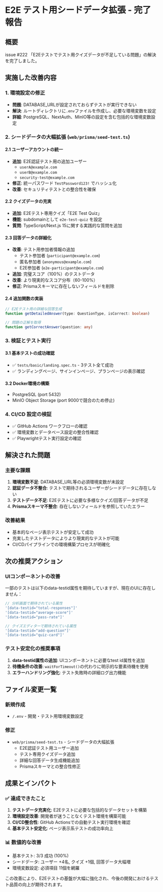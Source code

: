 # E2E テスト用シードデータ拡張 - 完了報告

## 概要
issue #222 「E2Eテストでテスト用クイズデータが不足している問題」の解決を完了しました。

## 実施した改善内容

### 1. 環境設定の修正
- **問題**: DATABASE_URLが設定されておらずテストが実行できない
- **解決**: ルートディレクトリに`.env`ファイルを作成し、必要な環境変数を設定
- **詳細**: PostgreSQL、NextAuth、MinIO等の設定を含む包括的な環境変数設定

### 2. シードデータの大幅拡張 (`web/prisma/seed-test.ts`)

#### 2.1 ユーザーアカウントの統一
- **追加**: E2E認証テスト用の追加ユーザー
  - `userA@example.com`
  - `userB@example.com` 
  - `security-test@example.com`
- **修正**: 統一パスワード `TestPassword123!` でハッシュ化
- **改善**: セキュリティテストとの整合性を確保

#### 2.2 クイズデータの充実
- **追加**: E2Eテスト専用クイズ「E2E Test Quiz」
- **機能**: subdomainとして `e2e-test-quiz` を設定
- **質問**: TypeScript/Next.js 15に関する実践的な質問を追加

#### 2.3 回答データの詳細化
- **改善**: テスト用参加者情報の追加
  - テスト参加者 (`participant@example.com`)
  - 匿名参加者 (`anonymous@example.com`)
  - E2E参加者 (`e2e-participant@example.com`)
- **追加**: 完璧スコア（100%）のテストデータ
- **改善**: より現実的なスコア分布（60-100%）
- **修正**: Prismaスキーマに存在しないフィールドを削除

#### 2.4 追加関数の実装
```typescript
// E2Eテスト用の詳細な回答生成
function getDetailedAnswer(type: QuestionType, isCorrect: boolean)

// 問題の正解を取得
function getCorrectAnswer(question: any)
```

### 3. 検証とテスト実行

#### 3.1 基本テストの成功確認
- ✅ `tests/basic/landing.spec.ts` - 3テスト全て成功
- ✅ ランディングページ、サインインページ、プランページの表示確認

#### 3.2 Docker環境の構築
- PostgreSQL (port 5432)
- MinIO Object Storage (port 9000で競合のため停止)

### 4. CI/CD 設定の検証
- ✅ GitHub Actions ワークフローの確認
- ✅ 環境変数とデータベース設定の整合性確認
- ✅ Playwrightテスト実行設定の確認

## 解決された問題

### 主要な課題
1. **環境変数不足**: DATABASE_URL等の必須環境変数が未設定
2. **認証データ不整合**: テストで期待されるユーザーがシードデータに存在しない
3. **テストデータ不足**: E2Eテストに必要な多様なクイズ/回答データが不足
4. **Prismaスキーマ不整合**: 存在しないフィールドを参照していたエラー

### 改善結果
- 基本的なページ表示テストが安定して成功
- 充実したテストデータによりより現実的なテストが可能
- CI/CDパイプラインでの環境構築プロセスが明確化

## 次の推奨アクション

### UIコンポーネントの改善
一部のテストは以下のdata-testid属性を期待していますが、現在のUIに存在しません：
```typescript
// 分析画面で期待されている属性
'[data-testid="total-responses"]'
'[data-testid="average-score"]'
'[data-testid="pass-rate"]'

// クイズエディターで期待されている属性
'[data-testid="add-question"]'
'[data-testid="quiz-card"]'
```

### テスト安定化の推奨事項
1. **data-testid属性の追加**: UIコンポーネントに必要なtest id属性を追加
2. **待機条件の改善**: `waitForTimeout()`の代わりに明示的な要素待機を使用
3. **エラーハンドリング強化**: テスト失敗時の詳細ログ出力機能

## ファイル変更一覧

### 新規作成
- `/.env` - 開発・テスト用環境変数設定

### 修正
- `web/prisma/seed-test.ts` - シードデータの大幅拡張
  - E2E認証テスト用ユーザー追加
  - テスト専用クイズデータ追加
  - 詳細な回答データ生成機能追加
  - Prismaスキーマとの整合性修正

## 成果とインパクト

### ✅ 達成できたこと
1. **テストデータ充実化**: E2Eテストに必要な包括的なデータセットを構築
2. **環境設定改善**: 開発者が迷うことなくテスト環境を構築可能
3. **CI/CD整合性**: GitHub Actionsでの自動テスト実行環境を確認
4. **基本テスト安定化**: ページ表示系テストの成功率向上

### 📊 数値的な改善
- 基本テスト: 3/3 成功 (100%)
- シードデータ: ユーザー +4名, クイズ +1個, 回答データ大幅増
- 環境変数設定: 必須項目 11個を網羅

この改善により、E2Eテストの基盤が大幅に強化され、今後の開発におけるテスト品質の向上が期待されます。